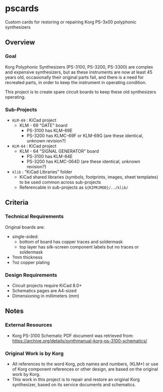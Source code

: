 # pscards
Custom cards for restoring or repairing Korg PS-3x00 polyphonic synthesizers

## Overview

### Goal
Korg Polyphonic Synthesizers (PS-3100, PS-3200, PS-3300) are complex and expensive synthesizers, but as these instruments are now at least 45 years old, occasionally their original parts fail, and there is a need for recreated parts, in order to keep the instrument in operating condition.

This project is to create spare circuit boards to keep these old synthesizers operating.


### Sub-Projects
- `KLM-69` : KiCad project
	-	KLM - 69 "GATE" board
		-	PS-3100 has KLM-69E
		-	PS-3200 has KLMC-69F or KLM-69G  (are these identical, unknown revision?)
- `KLM-64` : KiCad project
	-	KLM - 64 "SIGNAL GENERATOR" board
		-	PS-3100 has KLM-64E
		-	PS-3200 has KLMC-064D  (are these identical, unknown revision?)
- `klib` : “KiCad Libraries” folder
	-	KiCad shared libraries (symbols, footprints, images, sheet templates) to be used common across sub-projects
	-	Referencable in sub-projects as `${KIPRJMOD}/../klib/`


## Criteria

### Technical Requirements
Original boards are:
- single-sided:
  - bottom of board has copper traces and soldermask
  - top layer has silk-screen component labels but no traces or soldermask
- ?mm thickness
- ?oz copper plating

### Design Requirements
- Circuit projects require KiCad 8.0+
- Schematics pages are A4-sized
- Dimensioning in millimeters (mm)


## Notes

### External Resources
- Korg PS-3100 Schematic PDF document was retrieved from: https://archive.org/details/synthmanual-korg-ps-3100-schematics/

### Original Work is by Korg
- All references to the word Korg, pcb names and numbers, (KLM*) or use of Korg component references or other design, are based on the original work by Korg.
- This work in this project is to repair and restore an original Korg synthesizer, based on its service documents and schematics.

